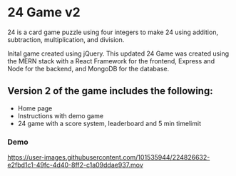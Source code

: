 # 24 Game v2
24 is a card game puzzle using four integers to make 24 using addition, subtraction, multiplication, and division.

Inital game created using jQuery. This updated 24 Game was created using the MERN stack with a React Framework for the frontend, Express and Node for the backend, and MongoDB for the database.

## Version 2 of the game includes the following:
* Home page
* Instructions with demo game
* 24 game with a score system, leaderboard and 5 min timelimit

### Demo
https://user-images.githubusercontent.com/101535944/224826632-e2fbd1c1-49fc-4d40-8ff2-c1a09ddae937.mov




